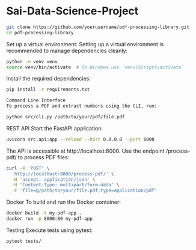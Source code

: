 # Sai-Data-Science-Project
```bash
git clone https://github.com/yourusername/pdf-processing-library.git
cd pdf-processing-library
```
Set up a virtual environment:
Setting up a virtual environment is recommended to manage dependencies cleanly:

```bash
python -m venv venv
source venv/bin/activate  # On Windows use `venv\Scripts\activate`
```

Install the required dependencies:
```bash
pip install -r requirements.txt
```

```bash
Command Line Interface
To process a PDF and extract numbers using the CLI, run:
```

```bash
python src/cli.py /path/to/your/pdf/file.pdf
```

REST API
Start the FastAPI application:

```bash
uvicorn src.api:app --reload --host 0.0.0.0 --port 8000
```
The API is accessible at http://localhost:8000. Use the endpoint /process-pdf/ to process PDF files:

```bash
curl -X 'POST' \
  'http://localhost:8000/process-pdf/' \
  -H 'accept: application/json' \
  -H 'Content-Type: multipart/form-data' \
  -F 'file=@/path/to/your/file.pdf;type=application/pdf'
```
Docker
To build and run the Docker container:

```bash
docker build -t my-pdf-app .
docker run -p 8000:80 my-pdf-app
```

Testing
Execute tests using pytest:

```bash
pytest tests/
```
